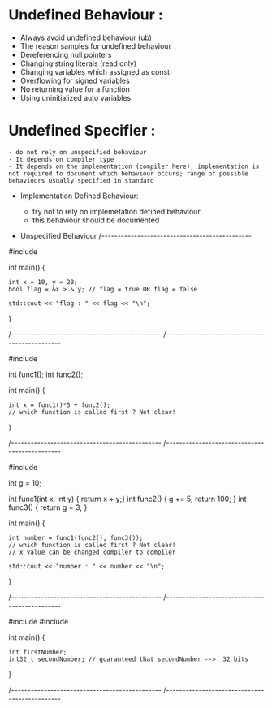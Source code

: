 # Undefined Behaviour :
- Always avoid undefined behaviour (ub)
- The reason samples for undefined behaviour 
 - Dereferencing null pointers
 - Changing string literals (read only)
 - Changing variables which assigned as const
 - Overflowing for signed variables
 - No returning value for a function
 - Using uninitialized auto variables 

# Undefined Specifier :
	- do not rely on unspecified behaviour
	- It depends on compiler type
	- It depends on the implementation (compiler here), implementation is not required to document which behaviour occurs; range of possible behaviours usually specified in standard
  
* Implementation Defined Behaviour: 
	- try not to rely on implemetation defined behaviour
	- this behaviour should be documented

* Unspecified Behaviour
/----------------------------------------------

#include <iostream>

int main() {

	int x = 10, y = 20;
	bool flag = &x > & y; // flag = true OR flag = false

	std::cout << "flag : " << flag << "\n";
}

/----------------------------------------------
/----------------------------------------------

#include <iostream>

int func1();
int func2();

int main() {

	int x = func1()*5 + func2();
	// which function is called first ? Not clear!
}

/----------------------------------------------
/----------------------------------------------

#include <iostream>

int g = 10;

int func1(int x, int y) { return x + y;}
int func2() {
	g += 5;
	return 100;
}
int func3() { return g + 3; }

int main() {

	int number = func1(func2(), func3());
	// which function is called first ? Not clear!
	// x value can be changed compiler to compiler

	std::cout << "number : " << number << "\n";
}

/----------------------------------------------
/----------------------------------------------

#include <iostream>
#include <cstdint>

int main() {

	int firstNumber;
	int32_t secondNumber; // guaranteed that secondNumber -->  32 bits 
}

/----------------------------------------------
/----------------------------------------------
